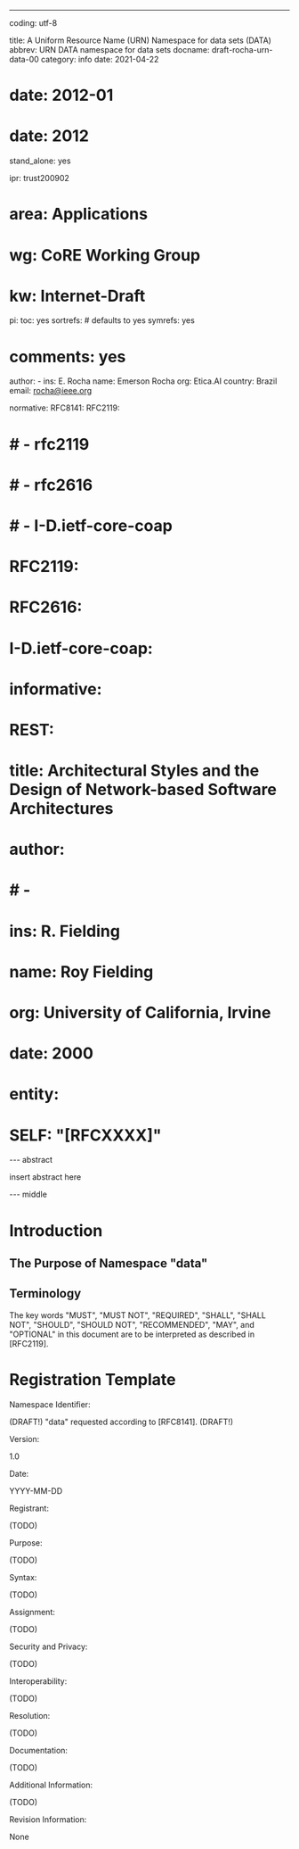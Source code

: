 ---
coding: utf-8

title: A Uniform Resource Name (URN) Namespace for data sets (DATA)
abbrev: URN DATA namespace for data sets
docname: draft-rocha-urn-data-00
category: info
date: 2021-04-22
# date: 2012-01
# date: 2012

stand_alone: yes

ipr: trust200902
# area: Applications
# wg: CoRE Working Group
# kw: Internet-Draft

pi:
  toc: yes
  sortrefs:   # defaults to yes
  symrefs: yes
  # comments: yes

author:
      -
        ins: E. Rocha
        name: Emerson Rocha
        org: Etica.AI
        country: Brazil
        email: rocha@ieee.org

normative:
  RFC8141:
  RFC2119:
# #        - rfc2119
# #        - rfc2616
# #        - I-D.ietf-core-coap
#   RFC2119:
#   RFC2616:
#   I-D.ietf-core-coap:

# informative:
#   REST:
#     title: Architectural Styles and the Design of Network-based Software Architectures
#     author:
# #      -
#         ins: R. Fielding
#         name: Roy Fielding
#         org: University of California, Irvine
#     date: 2000

# entity:
#         SELF: "[RFCXXXX]"
--- abstract

insert abstract here

--- middle

# Introduction

## The Purpose of Namespace "data"

## Terminology

The key words "MUST", "MUST NOT", "REQUIRED", "SHALL", "SHALL NOT",
"SHOULD", "SHOULD NOT", "RECOMMENDED", "MAY", and "OPTIONAL" in this
document are to be interpreted as described in [RFC2119].

# Registration Template

Namespace Identifier:

(DRAFT!) "data" requested according to [RFC8141]. (DRAFT!)

Version:

1.0

Date:

YYYY-MM-DD

Registrant:

(TODO)

Purpose:

(TODO)

Syntax:

(TODO)

Assignment:

(TODO)

Security and Privacy:

(TODO)

Interoperability:

(TODO)

Resolution:

(TODO)

Documentation:

(TODO)

Additional Information:

(TODO)

Revision Information:

None